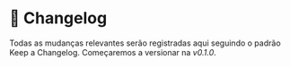 # 📝 Changelog

Todas as mudanças relevantes serão registradas aqui seguindo o padrão Keep a Changelog. Começaremos a versionar na _v0.1.0_.
